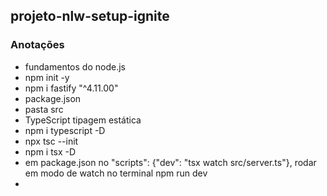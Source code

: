 ## projeto-nlw-setup-ignite

### Anotações

- fundamentos do node.js
- npm init -y
- npm i fastify "^4.11.00"
- package.json
- pasta src
- TypeScript tipagem estática
- npm i typescript -D
- npx tsc --init
- npm i tsx -D
- em package.json no "scripts": {"dev": "tsx watch src/server.ts"}, rodar em modo de watch no terminal npm run dev
- 
